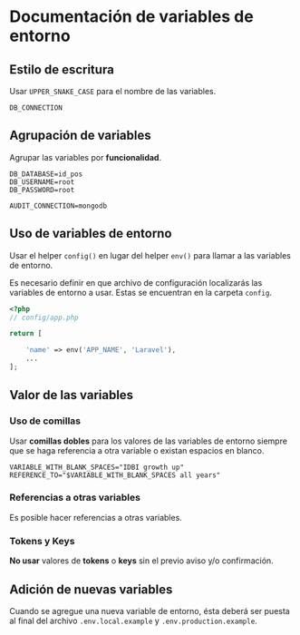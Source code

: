 # Documentación de variables de entorno

## Estilo de escritura

Usar `UPPER_SNAKE_CASE` para el nombre de las variables.

```text
DB_CONNECTION
```

## Agrupación de variables

Agrupar las variables por **funcionalidad**.

```text
DB_DATABASE=id_pos
DB_USERNAME=root
DB_PASSWORD=root

AUDIT_CONNECTION=mongodb
```

## Uso de variables de entorno

Usar el helper `config()` en lugar del helper `env()` para llamar a las variables de entorno.

Es necesario definir en que archivo de configuración localizarás las variables de entorno a usar. Estas se encuentran en la carpeta `config`.

```php
<?php
// config/app.php

return [

    'name' => env('APP_NAME', 'Laravel'),
    ...
];
```

## Valor de las variables

### Uso de comillas

Usar **comillas dobles** para los valores de las variables de entorno siempre que se haga referencia a otra variable o existan espacios en blanco.

```text
VARIABLE_WITH_BLANK_SPACES="IDBI growth up"
REFERENCE_TO="$VARIABLE_WITH_BLANK_SPACES all years"
```

### Referencias a otras variables

Es posible hacer referencias a otras variables.

### Tokens y Keys

**No usar** valores de **tokens** o **keys** sin el previo aviso y/o confirmación.

## Adición de nuevas variables

Cuando se agregue una nueva variable de entorno, ésta deberá ser puesta al final del archivo `.env.local.example` y `.env.production.example`.
